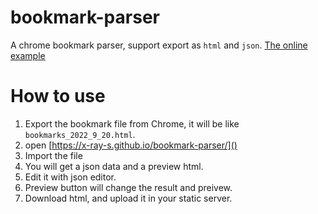 # bookmark-parser

A chrome bookmark parser, support export as `html` and `json`. [The online example](https://x-ray-s.github.io/bookmark-parser/bookmark-export)

# How to use

1. Export the bookmark file from Chrome, it will be like `bookmarks_2022_9_20.html`.
2. open [https://x-ray-s.github.io/bookmark-parser/]()
4. Import the file
5. You will get a json data and a preview html.
6. Edit it with json editor.
7. Preview button will change the result and preivew.
8. Download html, and upload it in your static server.

